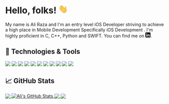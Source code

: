 <!-- [![Header](https://raw.githubusercontent.com/alirazamumtaz/alirazamumtaz/master/banner.png "Header")](https://alirazamumtaz.blogspot.com/) -->

# Hello, folks! <img src="https://raw.githubusercontent.com/alirazamumtaz/alirazamumtaz/master/wave.gif" width="30px">

My name is Ali Raza and I'm an entry level iOS Developer striving to achieve a high place in Mobile Development Specifically iOS Development . I'm highly proficient in C, C++, Python and SWIFT. You can find me on [![LinkedIn][3.2]][3].

<!-- ## &#x270d; Blog & Writing -->
## 🔧 Technologies & Tools
![](https://img.shields.io/badge/OS-Linux-informational?style=flat&logo=linux&logoColor=white&color=2bbc8a)
![](https://img.shields.io/badge/OS-mac%20os-000000?style=flat&logo=apple&logoColor=white&color=2bbc8a)
![](https://img.shields.io/badge/IDE-Xcode-007ACC?style=flat&logo=Xcode&logoColor=white&color=2bbc8a)
![](https://img.shields.io/badge/Editor-sublime_text-%23575757.svg?&style=flat&logo=sublime-text&logoColor=white&color=2bbc8a)
![](https://img.shields.io/badge/Code-Swift-FA7343?style=flat&logo=swift&logoColor=white&color=2bbc8a)
![](https://img.shields.io/badge/Code-C-00599C?style=flat&logo=c&logoColor=white&color=2bbc8a)
![](https://img.shields.io/badge/Code-C%2B%2B-00599C?style=flat&logo=c%2B%2B&logoColor=white&color=2bbc8a)
![](https://img.shields.io/badge/Code-Python-informational?style=flat&logo=python&logoColor=white&color=2bbc8a)
![](https://img.shields.io/badge/Shell-Bash-informational?style=flat&logo=gnu-bash&logoColor=white&color=2bbc8a)
![](https://img.shields.io/badge/Tools-Docker-informational?style=flat&logo=docker&logoColor=white&color=2bbc8a)
![](https://img.shields.io/badge/Cloud-firebase-ffca28?style=flat&logo=firebase&logoColor=white&color=2bbc8a)

## &#x1f4c8; GitHub Stats

<a href="https://github.com/alirazamumtaz/alirazamumtaz">
  <img align="center" src="https://github-readme-stats.vercel.app/api/top-langs/?username=alirazamumtaz&hide=java,html,tex&title_color=ffffff&text_color=c9cacc&icon_color=2bbc8a&bg_color=1d1f21&langs_count=3" />
</a>
<a href="https://github.com/alirazamumtaz/alirazamumtaz">
  <img align="center" src="https://github-readme-stats.vercel.app/api?username=alirazamumtaz&show_icons=true&line_height=27&count_private=true&title_color=ffffff&text_color=c9cacc&icon_color=2bbc8a&bg_color=1d1f21" alt="Ali's GitHub Stats" />
</a>

<a href="https://github.com/alirazamumtaz/ios-apps">
  <img align="center" src="https://github-readme-stats.vercel.app/api/pin/?username=alirazamumtaz&repo=ios-apps&title_color=ffffff&text_color=c9cacc&icon_color=2bbc8a&bg_color=1d1f21" />
</a>


<a href="https://github.com/alirazamumtaz/hack-assembler">
  <img align="center" src="https://github-readme-stats.vercel.app/api/pin/?username=alirazamumtaz&repo=hack-assembler&title_color=ffffff&text_color=c9cacc&icon_color=2bbc8a&bg_color=1d1f21" />
</a>    

<!-- links to social media icons -->

<!-- icons with padding -->

[1.1]: http://i.imgur.com/tXSoThF.png (twitter icon with padding)
[2.1]: http://i.imgur.com/0o48UoR.png (github icon with padding)

<!-- icons without padding -->

[1.2]: http://i.imgur.com/wWzX9uB.png (twitter icon without padding)
[2.2]: http://i.imgur.com/9I6NRUm.png (github icon without padding)
[3.2]: https://raw.githubusercontent.com/alirazamumtaz/alirazamumtaz/master/linkedin-3-16.png (LinkedIn icon without padding)


<!-- links to your social media accounts -->

[1]: https://twitter.com/alirazamumtaz
[2]: https://github.com/alirazamumtaz
[3]: https://www.linkedin.com/in/alirazamumtaz/


<!-- Resources -->
<!-- Icons: https://simpleicons.org/ -->
<!-- GitHub Stats: https://github.com/anuraghazra/github-readme-stats -->
<!-- Emojis: https://emojipedia.org/emoji/ -->
<!-- HTML Emojis: https://www.fileformat.info/index.htm -->
<!-- Shields: https://shields.io/ -->
